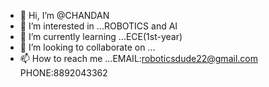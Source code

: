 - 👋 Hi, I’m @CHANDAN
- 👀 I’m interested in ...ROBOTICS and AI
- 🌱 I’m currently learning ...ECE(1st-year)
- 💞️ I’m looking to collaborate on ...
- 📫 How to reach me ...EMAIL:roboticsdude22@gmail.com
                         PHONE:8892043362
<!---
chan-dan8224/chan-dan8224 is a ✨ special ✨ repository because its `README.md` (this file) appears on your GitHub profile.
You can click the Preview link to take a look at your changes.
--->
